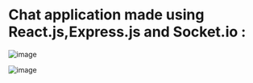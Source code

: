 <h1>Chat application made using React.js,Express.js and Socket.io :</h1> 

![image](https://github.com/Arunsp03/Lets-Chat/assets/115410640/2e2fa477-b66f-4b8c-81b7-ba3d89527021)

![image](https://github.com/Arunsp03/Lets-Chat/assets/115410640/9436d8de-6395-4185-a55f-0e1038651d08)
